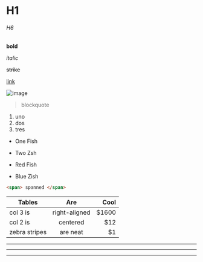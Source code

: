 # H1
###### H6

__bold__

_italic_

~~strike~~

[link](https://www.example.com)

![image](https://www.example.com/images/image.png)

> blockquote

1. uno
2. dos
3. tres

- One Fish
* Two Zsh
+ Red Fish
- Blue Zish

```html
<span> spanned </span>
```

| Tables        | Are           |  Cool  |
| ------------- |:-------------:| ------:|
| col 3 is      | right-aligned |  $1600 |
| col 2 is      | centered      |    $12 |
| zebra stripes | are neat      |     $1 |

___
---
***
